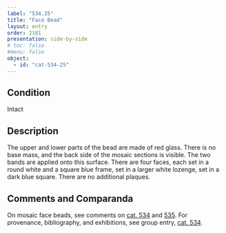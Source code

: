 ```yaml
---
label: "534.25"
title: "Face Bead"
layout: entry
order: 2181
presentation: side-by-side
# toc: false
#menu: false 
object:
  - id: "cat-534-25"
---
```


## Condition

Intact

## Description

The upper and lower parts of the bead are made of red glass. There is no base mass, and the back side of the mosaic sections is visible. The two bands are applied onto this surface. There are four faces, each set in a round white and a square blue frame, set in a larger white lozenge, set in a dark blue square. There are no additional plaques.

## Comments and Comparanda

On mosaic face beads, see comments on [cat. 534](/catalogue/cat-534) and [535](/catalogue/cat-535). For provenance, bibliography, and exhibitions, see group entry, [cat. 534](/catalogue/cat-534).


